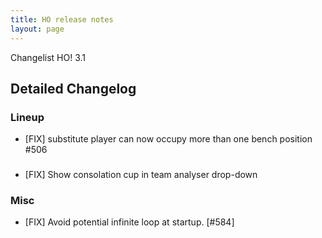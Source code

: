 ```yaml
---
title: HO release notes
layout: page
---
```


Changelist HO! 3.1


## Detailed Changelog



### Lineup

- [FIX] substitute player can now occupy more than one bench position #506

###

 - [FIX] Show consolation cup in team analyser drop-down

### Misc

- [FIX] Avoid potential infinite loop at startup. [#584]
